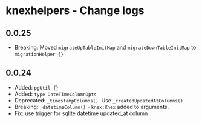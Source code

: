 # knexhelpers - Change logs

## 0.0.25

- Breaking: Moved `migrateUpTableInitMap` and `migrateDownTableInitMap` to `migrationHelper {}`

## 0.0.24

- Added: `pgUtil {}`
- Added: `type DateTimeColumnOpts`
- Deprecated: `_timestampColumns()`. Use `_createdUpdatedAtColumns()`
- Breaking: `_datetimeColumn()` - `knex:Knex` added to arguments.
- Fix: use trigger for sqlite datetime updated_at column